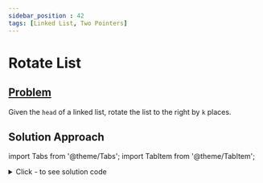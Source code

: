 ```yaml
---
sidebar_position : 42
tags: [Linked List, Two Pointers]
---
```


# Rotate List

## [Problem](https://leetcode.com/problems/rotate-list/)

<p>Given the <code>head</code> of a linked&nbsp;list, rotate the list to the right by <code>k</code> places.</p>

## Solution Approach


import Tabs from '@theme/Tabs';
import TabItem from '@theme/TabItem';

<details><summary>Click - to see solution code</summary>

<Tabs>
<TabItem value="cpp" label="C++">

```cpp
class Solution {
   public:
    ListNode* rotateRight(ListNode* head, int k) {
        ListNode* temp = head;
        if (!head) return head;
        int n = 1;
        while (temp->next) {
            n++;
            temp = temp->next;
        }
        if (k % n == 0) return head;
        k = k % n;
        temp->next = head;
        temp = head;
        int cnt = 1;
        while (cnt < n - k) {
            cnt++;
            temp = temp->next;
        }
        ListNode* newhead = temp->next;
        temp->next = NULL;
        return newhead;
    }
};

```
</TabItem>
</Tabs>

</details>
